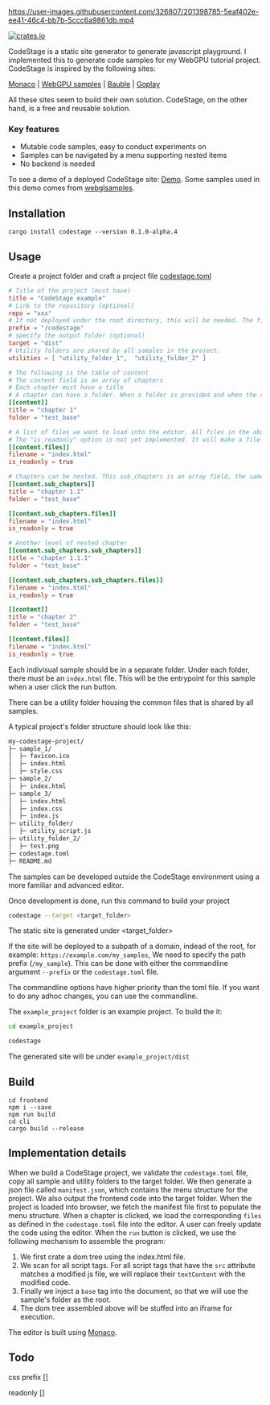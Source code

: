 https://user-images.githubusercontent.com/326807/201398785-5eaf402e-ee41-46c4-bb7b-5ccc6a9861db.mp4

 [![crates.io](https://img.shields.io/crates/v/codestage.svg)](https://crates.io/crates/codestage)

CodeStage is a static site generator to generate javascript playground. I implemented this to generate code samples for my WebGPU tutorial project. CodeStage is inspired by the following sites:

[Monaco](https://microsoft.github.io/monaco-editor/playground.html) | [WebGPU samples](https://austin-eng.com/webgpu-samples) | [Bauble](https://bauble.studio) | [Goplay](https://goplay.space)

All these sites seem to build their own solution. CodeStage, on the other hand, is a free and reusable solution.

### Key features

* Mutable code samples, easy to conduct experiments on
* Samples can be navigated by a menu supporting nested items
* No backend is needed

To see a demo of a deployed CodeStage site: [Demo](https://shi-yan.github.io/codestage/). Some samples used in this demo comes from [webglsamples](https://github.com/webglsamples/webglsamples.github.io).

## Installation
```
cargo install codestage --version 0.1.0-alpha.4
```

## Usage

Create a project folder and craft a project file [codestage.toml](https://github.com/shi-yan/codestage/blob/master/example_project/codestage.toml)

```toml
# Title of the project (must have)
title = "CodeStage example"
# Link to the repository (optional)
repo = "xxx"
# If not deployed under the root directory, this will be needed. The first slash is required. (optional)
prefix = "/codestage"
# specify the output folder (optional)
target = "dist"
# Utility folders are shared by all samples in the project.
utilities = [ "utility_folder_1",  "utility_folder_2" ]

# The following is the table of content
# The content field is an array of chapters
# Each chapter must have a title
# A chapter can have a folder. When a folder is provided and when the chapter is clicked, we will load the sample in the folder. If no folder is provided, this chapter will not be clickable.
[[content]]
title = "chapter 1"
folder = "test_base"

# A list of files we want to load into the editor. All files in the above folder will be deployed, but only these files in that folder will be loaded into the editor.
# The "is_readonly" option is not yet implemented. It will make a file immutable.
[[content.files]]
filename = "index.html"
is_readonly = true

# Chapters can be nested. This sub_chapters is an array field, the same as the content field.
[[content.sub_chapters]]
title = "chapter 1.1"
folder = "test_base"

[[content.sub_chapters.files]]
filename = "index.html"
is_readonly = true

# Another level of nested chapter
[[content.sub_chapters.sub_chapters]]
title = "chapter 1.1.1"
folder = "test_base"

[[content.sub_chapters.sub_chapters.files]]
filename = "index.html"
is_readonly = true

[[content]]
title = "chapter 2"
folder = "test_base"

[[content.files]]
filename = "index.html"
is_readonly = true

```

Each indivisual sample should be in a separate folder. Under each folder, there must be an `index.html` file. This will be the entrypoint for this sample when a user click the run button.

There can be a utility folder housing the common files that is shared by all samples.

A typical project's folder structure should look like this:

```bash
my-codestage-project/
├─ sample_1/
│  ├─ favicon.ico
│  ├─ index.html
│  ├─ style.css
├─ sample_2/
│  ├─ index.html
├─ sample_3/
│  ├─ index.html
│  ├─ index.css
│  ├─ index.js
├─ utility_folder/
│  ├─ utility_script.js
├─ utility_folder_2/
│  ├─ test.png
├─ codestage.toml
├─ README.md
```

The samples can be developed outside the CodeStage environment using a more familiar and advanced editor. 

Once development is done, run this command to build your project

```bash
codestage --target <target_folder>
```

The static site is generated under <target_folder>

If the site will be deployed to a subpath of a domain, indead of the root, for example: `https://example.com/my_samples`, We need to specify the path prefix (`/my_sample`). This can be done with either the commandline argument `--prefix` or the `codestage.toml` file.

The commandline options have higher priority than the toml file. If you want to do any adhoc changes, you can use the commandline.

The `example_project` folder is an example project. To build the it:

```bash
cd example_project

codestage
```

The generated site will be under `example_project/dist`

## Build
```
cd frontend
npm i --save
npm run build
cd cli
cargo build --release
```

## Implementation details
When we build a CodeStage project, we validate the `codestage.toml` file, copy all sample and utility folders to the target folder. We then generate a json file called `manifest.json`, which contains the menu structure for the project. We also output the frontend code into the target folder. When the project is loaded into browser, we fetch the manifest file first to populate the menu structure. When a chapter is clicked, we load the corresponding `files` as defined in the `codestage.toml` file into the editor. A user can freely update the code using the editor. When the `run` button is clicked, we use the following mechanism to assemble the program:

1. We first crate a dom tree using the index.html file.
2. We scan for all script tags. For all script tags that have the `src` attribute matches a modified js file, we will replace their `textContent` with the modified code.
3. Finally we inject a `base` tag into the document, so that we will use the sample's folder as the root.
4. The dom tree assembled above will be stuffed into an iframe for execution.

The editor is built using [Monaco](https://github.com/shi-yan/codestage).

## Todo
css prefix []

readonly []